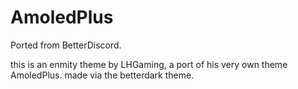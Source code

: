 # AmoledPlus
Ported from BetterDiscord.


this is an enmity theme by LHGaming, a port of his very own theme AmoledPlus. made via the betterdark theme.
